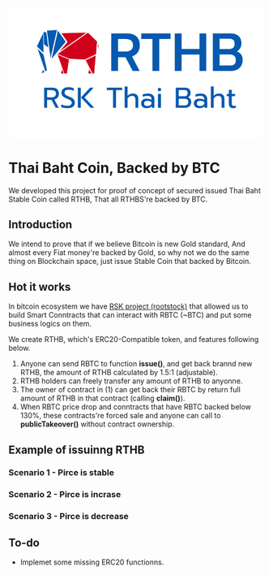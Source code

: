 <p align="center"><a href="#" target="_blank" rel="noopener noreferrer"><img width="500" src="images/RTHB-icon.png"></a></p>

# Thai Baht Coin, Backed by BTC
We developed this project for proof of concept of secured issued Thai Baht Stable Coin called RTHB, That all RTHBS're backed by BTC.

## Introduction
We intend to prove that if we believe Bitcoin is new Gold standard, And almost every Fiat money're backed by Gold, so why not we do the same thing on Blockchain space, just issue Stable Coin that backed by Bitcoin.

## Hot it works
In bitcoin ecosystem we have [RSK project (rootstock)](https://www.rsk.co/) that allowed us to build Smart Conntracts that can interact with RBTC (~BTC) and put some business logics on them.

We create RTHB, which's ERC20-Compatible token, and features following below.
1. Anyone can send RBTC to function **issue()**, and get back brannd new RTHB, the amount of RTHB calculated by 1.5:1 (adjustable).
2. RTHB holders can freely transfer any amount of RTHB to anyonne.
3. The owner of contract in (1) can get back their RBTC by return full amount of RTHB in that contract (calling **claim()**).
4. When RBTC price drop and conntracts that have RBTC backed below 130%, these contracts're forced sale and anyone can call to **publicTakeover()** without contract ownership.

## Example of issuinng RTHB
### Scenario 1 - Pirce is stable

### Scenario 2 - Pirce is incrase

### Scenario 3 - Pirce is decrease

## To-do
- Implemet some missing ERC20 functionns.
